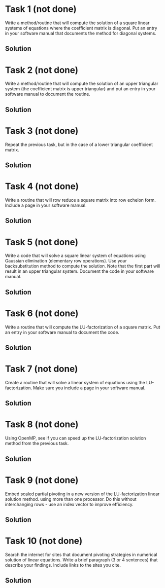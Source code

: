 # Task 1 (not done)
Write a method/routine that will compute the solution of a square linear systems of equations where the coefficient matrix is diagonal. Put an entry in your software manual that documents the method for diagonal systems.


## Solution


# Task 2 (not done)
Write a method/routine that will compute the solution of an upper triangular system (the coefficient matrix is upper triangular) and put an entry in your software manual to document the routine.

## Solution


# Task 3 (not done)
Repeat the previous task, but in the case of a lower triangular coefficient matrix.

## Solution


# Task 4 (not done)
Write a routine that will row reduce a square matrix into row echelon form. Include a page in your software manual.

## Solution


# Task 5 (not done)
Write a code that will solve a square linear system of equations using Gaussian elimination (elementary row operations). Use your backsubstitution method to compute the solution. Note that the first part will result in an upper triangular system. Document the code in your software manual.

## Solution


# Task 6 (not done)
Write a routine that will compute the LU-factorization of a square matrix. Put an entry in your software manual to document the code.

## Solution


# Task 7 (not done)
Create a routine that will solve a linear system of equations using the LU-factorization. Make sure you include a page in your software manual.

## Solution


# Task 8 (not done)
Using OpenMP, see if you can speed up the LU-factorization solution method from the previous task.

## Solution


# Task 9 (not done)
Embed scaled partial pivoting in a new version of the LU-factorization linear solution method. using more than one processor. Do this without interchanging rows - use an index vector to improve efficiency.

## Solution


# Task 10 (not done)
Search the internet for sites that document pivoting strategies in numerical solution of linear equations. Write a brief paragraph (3 or 4 sentences) that describe your findings. Include links to the sites you cite.

## Solution


